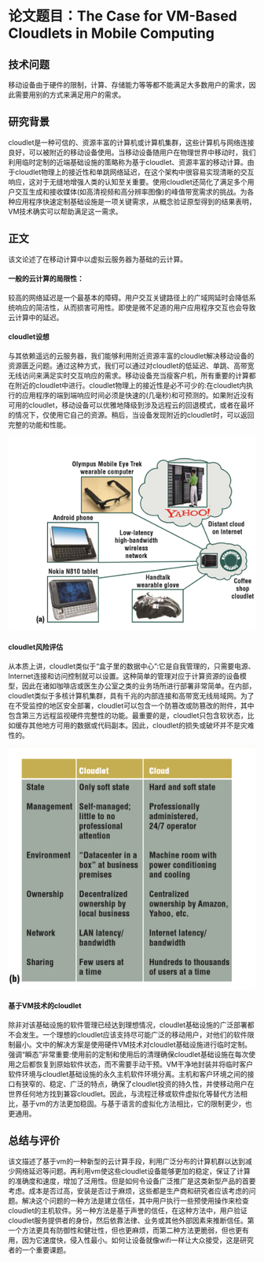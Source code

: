 # 论文题目：The Case for VM-Based Cloudlets in Mobile Computing

## 技术问题
移动设备由于硬件的限制，计算、存储能力等等都不能满足大多数用户的需求，因此需要用别的方式来满足用户的需求。
## 研究背景
cloudlet是一种可信的、资源丰富的计算机或计算机集群，这些计算机与网络连接良好，可以被附近的移动设备使用。当移动设备随用户在物理世界中移动时，我们利用临时定制的近端基础设施的策略称为基于cloudlet、资源丰富的移动计算。由于cloudlet物理上的接近性和单跳网络延迟，在这个架构中很容易实现清晰的交互响应，这对于无缝地增强人类的认知至关重要。使用cloudlet还简化了满足多个用户交互生成和接收媒体(如高清视频和高分辨率图像)的峰值带宽需求的挑战。为各种应用程序快速定制基础设施是一项关键需求，从概念验证原型得到的结果表明，VM技术确实可以帮助满足这一需求。

## 正文
该文论述了在移动计算中以虚拟云服务器为基础的云计算。

#### 一般的云计算的局限性：
较高的网络延迟是一个最基本的障碍。用户交互关键路径上的广域网延时会降低系统响应的简洁性，从而损害可用性。即使是微不足道的用户应用程序交互也会导致云计算中的延迟。

#### cloudlet设想
与其依赖遥远的云服务器，我们能够利用附近资源丰富的cloudlet解决移动设备的资源匮乏问题。通过这种方式，我们可以通过对cloudlet的低延迟、单跳、高带宽无线访问来满足实时交互响应的需求。移动设备充当瘦客户机，所有重要的计算都在附近的cloudlet中进行。cloudlet物理上的接近性是必不可少的:在cloudlet内执行的应用程序的端到端响应时间必须是快速的(几毫秒)和可预测的。如果附近没有可用的cloudlet，移动设备可以优雅地降级到涉及远程云的回退模式，或者在最坏的情况下，仅使用它自己的资源。稍后，当设备发现附近的cloudlet时，可以返回完整的功能和性能。

![cloudlet](./cloudlet.png)

#### cloudlet风险评估
从本质上讲，cloudlet类似于“盒子里的数据中心”:它是自我管理的，只需要电源、Internet连接和访问控制就可以设置。这种简单的管理对应于计算资源的设备模型，因此在诸如咖啡店或医生办公室之类的业务场所进行部署非常简单。在内部，cloudlet类似于多核计算机集群，具有千兆的内部连接和高带宽无线局域网。为了在不受监控的地区安全部署，cloudlet可以包含一个防篡改或防篡改的附件，其中包含第三方远程监视硬件完整性的功能。最重要的是，cloudlet只包含软状态，比如缓存其他地方可用的数据或代码副本。因此，cloudlet的损失或破坏并不是灾难性的。

![区别](./cloudlet和cloud的区别.png)

#### 基于VM技术的cloudlet
除非对该基础设施的软件管理已经达到理想情况，cloudlet基础设施的广泛部署都不会发生。一个理想的cloudlet应该支持尽可能广泛的移动用户，对他们的软件限制最小。文中的解决方案是使用硬件VM技术对cloudlet基础设施进行临时定制。强调“瞬态”非常重要:使用前的定制和使用后的清理确保cloudlet基础设施在每次使用之后都恢复到原始软件状态，而不需要手动干预。VM干净地封装并将临时客户软件环境与cloudlet基础设施的永久主机软件环境分离。主机和客户环境之间的接口有狭窄的、稳定、广泛的特点，确保了cloudlet投资的持久性，并使移动用户在世界任何地方找到兼容cloudlet。因此，与流程迁移或软件虚拟化等替代方法相比，基于vm的方法更加稳固。与基于语言的虚拟化方法相比，它的限制更少，也更通用。

## 总结与评价
该文描述了基于vm的一种新型的云计算手段，利用广泛分布的计算机群以达到减少网络延迟等问题。再利用vm使这些cloudlet设备能够更加的稳定，保证了计算的准确度和速度，增加了泛用性。但是如何令设备广泛推广是这类新型产品的首要考虑。成本是否过高，安装是否过于麻烦，这些都是生产商和研究者应该考虑的问题。解决这个问题的一种方法是建立信任，其中用户执行一些预使用操作来检查cloudlet的主机软件。另一种方法是基于声誉的信任，在这种方法中，用户验证cloudlet服务提供者的身份，然后依靠法律、业务或其他外部因素来推断信任。第一个方法更具有防御性和健壮性，但也更麻烦，而第二种方法更脆弱，但也更有用，因为它速度快，侵入性最小。如何让设备就像wifi一样让大众接受，这是研究者的一个重要课题。